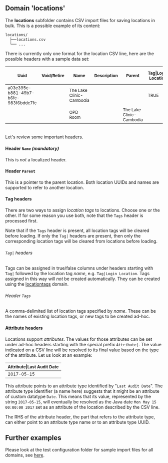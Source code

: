 ## Domain 'locations'
The **locations** subfolder contains CSV import files for saving locations in bulk. This is a possible example of its content:
```bash
locations/
  ├──locations.csv
  └── ...
```
There is currently only one format for the location CSV line, here are the possible headers with a sample data set:

| <sub>Uuid</sub>                                 | <sub>Void/Retire</sub> | <sub>Name</sub>                     | <sub>Description</sub> | <sub>Parent</sub>                   | <sub>Tag\|Login Location</sub> | <sub>Tag\|Facility Location</sub> | <sub>Attribute\|9eca4f4e-707f-4bb8-8289-2f9b6e93803c</sub> | <sub>Attribute\|Last Audit Date</sub> | <sub>Address 1</sub>       | <sub>Address 2</sub> | <sub>Address 3</sub> | <sub>Address 4</sub> | <sub>Address 5</sub> | <sub>Address 6</sub> | <sub>City/Village</sub> | <sub>County/District</sub> | <sub>State/Province</sub> | <sub>Postal Code</sub> | <sub>Country</sub>  | <sub>Tags</sub>                              |
|--------------------------------------|-------------|--------------------------|-------------|--------------------------|---------------------|------------------------|-------------------------------------------------|----------------------------|-----------------|-----------|-----------|-----------|-----------|-----------|--------------|-----------------|----------------|-------------|----------|-----------------------------------|
| <sub>a03e395c-b881-49b7-b6fc-983f6bddc7fc</sub> |             | <sub>The Lake Clinic-Cambodia</sub> |             |                          | <sub>TRUE</sub>                | <sub>TRUE</sub>                   | <sub>HQ Facility</sub>                                     | <sub>2017-05-15</sub>                 | <sub>Paradise Street</sub> |           |           |           |           |           |              | <sub>Siem Reap</sub>       | <sub>Siem Reap</sub>      |             | <sub>Cambodia</sub> | <sub>Login Location; Facility Location</sub> |
|                                      |             | <sub>OPD Room</sub>                 |             | <sub>The Lake Clinic-Cambodia</sub> |                     | <sub>TRUE</sub>                   |                                                 |                            |                 |           |           |           |           |           |              |                 |                |             |          | <sub>Consultation Location</sub>             |

<br/>Let's review some important headers.

#### Header `Name` *(mandatory)*
This is _not_ a localized header.

#### Header `Parent`
This is a pointer to the parent location. Both location UUIDs and names are supported to refer 
to another location.

#### Tag headers
There are two ways to assign *location tags* to locations. Choose one or the other.
If for some reason you use both, note that the `Tags` header is processed first.

Note that if the `Tags` header is present, all location tags will be cleared
before loading. If only the `Tag|` headers are present, then only the corresponding
location tags will be cleared from locations before loading.

###### `Tag|` headers
Tags can be assigned in true/false columns under headers starting with `Tag|`
followed by the location tag _name_, e.g. `Tag|Login Location`.
Tags assigned in this way will _not_ be created automatically. They can be
created using the [locationtags](./loctags.md) domain.

###### Header `Tags`
A comma-delimited list of location tags specified by _name_. These can be the names 
of existing location tags, or new tags to be created ad-hoc.

#### Attribute headers
Locations support *attributes*. The values for those attributes can be set under ad-hoc headers 
starting with the special prefix `Attribute|`. The value indicated on a CSV line will be resolved 
to its final value based on the type of the attribute. Let us look at an example:

| <sub>Attribute\|Last Audit Date</sub> |
|----------------------------|
| <sub>2017-05-15</sub>                 |

This attribute points to an attribute type identified by "`Last Audit Date`". The attribute type 
identifier (a name here) suggests that it might be an attribute of custom datatype `Date`. This 
means that its value, represented by the string `2017-05-15`, will eventually be resolved as the 
Java date `Mon May 15 00:00:00 2017` set as an attribute of the location described by the CSV line.

The RHS of the attribute header, the part that refers to the attribute type, can either point to 
an attribute type name or to an attribute type UUID.

## Further examples
Please look at the test configuration folder for sample import files for all domains, see [here](../api/src/test/resources/testAppDataDir/configuration).
